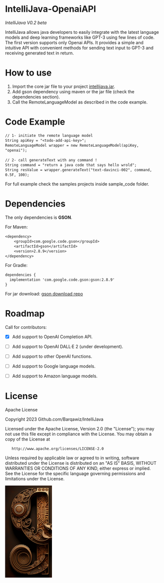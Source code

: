 # IntelliJava-OpenaiAPI
*IntelliJava V0.2 beta*

IntelliJava allows java developers to easily integrate with the latest language models and deep learning frameworks like GPT-3 using few lines of code.
The first version supports only Openai APIs. It provides a simple and intuitive API with convenient methods for sending text input to GPT-3 and receiving generated text in return.


# How to use
1. Import the core jar file to your project [intellijava.jar](https://insta-answer-public.s3.amazonaws.com/opensource/IntelliJava/version0.2/com.intellijava.core-0.2.jar).
2. Add gson dependency using maven or the jar file (check the dependencies section).
3. Call the RemoteLanguageModel as described in the code example.

# Code Example
```
// 1- initiate the remote language model 
String apiKey = "<todo-add-api-key>";
RemoteLanguageModel wrapper = new RemoteLanguageModel(apiKey, "openai");

// 2- call generateText with any command !
String command = "return a java code that says hello wrold";
String resValue = wrapper.generateText("text-davinci-002", command, 0.5F, 100);
```
For full example check the samples projects inside sample_code folder.

# Dependencies 
The only dependencies is **GSON**.

For Maven:
```
<dependency>
    <groupId>com.google.code.gson</groupId>
    <artifactId>gson</artifactId>
    <version>2.8.9</version>
</dependency>
```

For Gradle:
```
dependencies {
  implementation 'com.google.code.gson:gson:2.8.9'
}
```

For jar download:
[gson download repo](https://search.maven.org/artifact/com.google.code.gson/gson/2.8.9/jar)


# Roadmap
Call for contributors:
- [x] Add support to OpenAI Completion API.
- [ ] Add support to OpenAI DALL·E 2 (under development).
- [ ] Add support to other OpenAI functions.
- [ ] Add support to Google language models.
- [ ] Add support to Amazon language models.


# License
Apache License

Copyright 2023 Github.com/Barqawiz/IntelliJava

   Licensed under the Apache License, Version 2.0 (the "License");
   you may not use this file except in compliance with the License.
   You may obtain a copy of the License at

       http://www.apache.org/licenses/LICENSE-2.0

   Unless required by applicable law or agreed to in writing, software
   distributed under the License is distributed on an "AS IS" BASIS,
   WITHOUT WARRANTIES OR CONDITIONS OF ANY KIND, either express or implied.
   See the License for the specific language governing permissions and
   limitations under the License.

<img src="images/IntelliJava_logo.png" height="300px">
